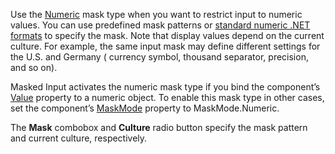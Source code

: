 Use the [Numeric](https://docs.devexpress.com/Blazor/402514/data-editors/masked-input/numeric-masks) mask type when you want to restrict input to numeric values. You can use predefined mask patterns or [standard numeric .NET formats](https://docs.microsoft.com/en-us/dotnet/standard/base-types/standard-numeric-format-strings) to specify the mask. Note that display values depend on the current culture. For example, the same input mask may define different settings for the U.S. and Germany ( currency symbol, thousand separator, precision, and so on).

Masked Input activates the numeric mask type if you bind the component’s [Value](https://docs.devexpress.com/Blazor/DevExpress.Blazor.DxMaskedInput-1.Value) property to a numeric object. To enable this mask type in other cases, set the component’s [MaskMode](https://docs.devexpress.com/Blazor/DevExpress.Blazor.DxMaskedInput-1.MaskMode) property to MaskMode.Numeric.

The **Mask** combobox and **Culture** radio button specify the mask pattern and current culture, respectively.


